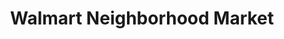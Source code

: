 ---
title: "Walmart Neighborhood Market"
url: /yukon/walmart-neighborhood-market/
shop: Supermarkt
---